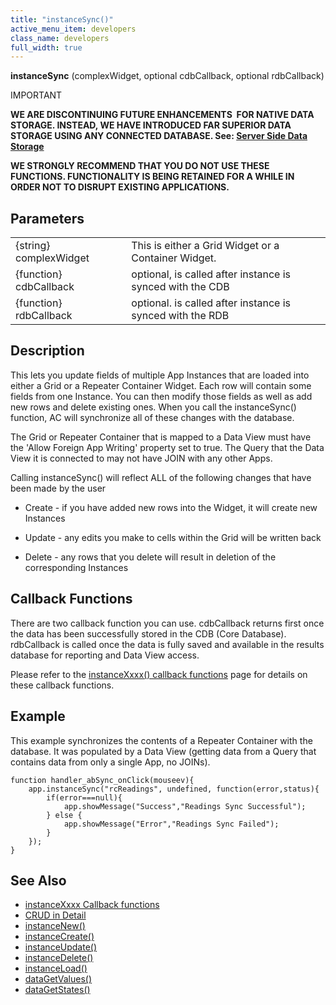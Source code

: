 ```yaml
---
title: "instanceSync()"
active_menu_item: developers
class_name: developers
full_width: true
---
```



**instanceSync** (complexWidget, optional cdbCallback, optional rdbCallback)

IMPORTANT

**WE ARE DISCONTINUING FUTURE ENHANCEMENTS  FOR NATIVE DATA STORAGE. INSTEAD, WE HAVE INTRODUCED FAR SUPERIOR DATA STORAGE USING ANY CONNECTED DATABASE. See: [Server Side Data Storage](/developers/user-guide/product-guide/data-storage/server-side-data-storage/)**

**WE STRONGLY RECOMMEND THAT YOU DO NOT USE THESE FUNCTIONS. FUNCTIONALITY IS BEING RETAINED FOR A WHILE IN ORDER NOT TO DISRUPT EXISTING APPLICATIONS.**

## Parameters

<table>
<tr>
<td width="201">
{string} complexWidget

</td>
<td width="9">
</td>
<td width="670">
This is either a Grid Widget or a Container Widget.

</td>
</tr>
<tr>
<td width="201">
{function} cdbCallback

</td>
<td width="9">
</td>
<td width="670">
optional, is called after instance is synced with the CDB

</td>
</tr>
<tr>
<td width="201">
{function} rdbCallback

</td>
<td width="9">
</td>
<td width="670">
optional. is called after instance is synced with the RDB

</td>
</tr>
</table>

## Description

This lets you update fields of multiple App Instances that are loaded into either a Grid or a Repeater Container Widget. Each row will contain some fields from one Instance. You can then modify those fields as well as add new rows and delete existing ones. When you call the instanceSync() function, AC will synchronize all of these changes with the database.

The Grid or Repeater Container that is mapped to a Data View must have the 'Allow Foreign App Writing' property set to true. The Query that the Data View it is connected to may not have JOIN with any other Apps.

Calling instanceSync() will reflect ALL of the following changes that have been made by the user

 - Create - if you have added new rows into the Widget, it will create new Instances

 - Update - any edits you make to cells within the Grid will be written back

 - Delete - any rows that you delete will result in deletion of the corresponding Instances

## Callback Functions

There are two callback function you can use. cdbCallback returns first once the data has been successfully stored in the CDB (Core Database). rdbCallback is called once the data is fully saved and available in the results database for reporting and Data View access.

Please refer to the [instanceXxxx() callback functions](/developers/user-guide/scripting-apis/client-api/instance-data-functions/instancexxxx-callback-function) page for details on these callback functions.

## Example

This example synchronizes the contents of a Repeater Container with the database. It was populated by a Data View (getting data from a Query that contains data from only a single App, no JOINs).

    function handler_abSync_onClick(mouseev){
        app.instanceSync("rcReadings", undefined, function(error,status){
            if(error===null){
                app.showMessage("Success","Readings Sync Successful");
            } else {
                app.showMessage("Error","Readings Sync Failed");
            }
        });
    }
     
   

## See Also

 - [instanceXxxx Callback functions](/developers/user-guide/scripting-apis/client-api/instance-data-functions/instancexxxx-callback-function)
 - [CRUD in Detail](/developers/user-guide/product-guide/advanced-features/data-storage-management/crud-in-detail/)
 - [instanceNew()](/developers/user-guide/scripting-apis/client-api/instance-data-functions/instancenew)
 - [instanceCreate()](/developers/user-guide/scripting-apis/client-api/instance-data-functions/instancesave "instance")
 - [instanceUpdate()](/developers/user-guide/scripting-apis/client-api/instance-data-functions/instancesave)
 - [instanceDelete()](/developers/user-guide/scripting-apis/client-api/instance-data-functions/instancedelete)
 - [instanceLoad()](/developers/user-guide/scripting-apis/client-api/instance-data-functions/instanceload)
 - [dataGetValues()](/developers/user-guide/scripting-apis/client-api/widget-data-state-manipulation/datagetvalues)
 - [dataGetStates()](/developers/user-guide/scripting-apis/client-api/widget-data-state-manipulation/datagetstates)

